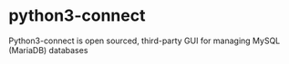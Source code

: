 # python3-connect
Python3-connect is open sourced, third-party GUI for managing MySQL (MariaDB) databases
